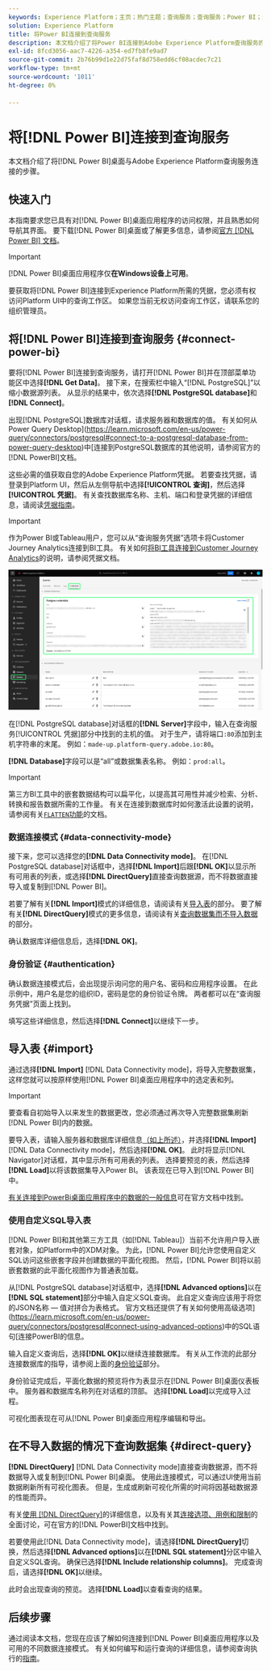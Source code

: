 ```yaml
---
keywords: Experience Platform；主页；热门主题；查询服务；查询服务；Power BI；power bi；连接到查询服务；
solution: Experience Platform
title: 将Power BI连接到查询服务
description: 本文档介绍了将Power BI连接到Adobe Experience Platform查询服务的步骤。
exl-id: 8fcd3056-aac7-4226-a354-ed7fb8fe9ad7
source-git-commit: 2b76b99d1e22d75faf8d758edd6cf08acdec7c21
workflow-type: tm+mt
source-wordcount: '1011'
ht-degree: 0%

---
```


# 将[!DNL Power BI]连接到查询服务

本文档介绍了将[!DNL Power BI]桌面与Adobe Experience Platform查询服务连接的步骤。

## 快速入门

本指南要求您已具有对[!DNL Power BI]桌面应用程序的访问权限，并且熟悉如何导航其界面。 要下载[!DNL Power BI]桌面或了解更多信息，请参阅[官方 [!DNL Power BI] 文档](https://docs.microsoft.com/en-us/power-bi/)。

>[!IMPORTANT]
>
> [!DNL Power BI]桌面应用程序仅&#x200B;**在Windows设备上可用**。

要获取将[!DNL Power BI]连接到Experience Platform所需的凭据，您必须有权访问Platform UI中的查询工作区。 如果您当前无权访问查询工作区，请联系您的组织管理员。

## 将[!DNL Power BI]连接到查询服务 {#connect-power-bi}

要将[!DNL Power BI]连接到查询服务，请打开[!DNL Power BI]并在顶部菜单功能区中选择&#x200B;**[!DNL Get Data]**。 接下来，在搜索栏中输入“[!DNL PostgreSQL]”以缩小数据源列表。 从显示的结果中，依次选择&#x200B;**[!DNL PostgreSQL database]**&#x200B;和&#x200B;**[!DNL Connect]**。

出现[!DNL PostgreSQL]数据库对话框，请求服务器和数据库的值。 有关如何从Power Query Desktop](https://learn.microsoft.com/en-us/power-query/connectors/postgresql#connect-to-a-postgresql-database-from-power-query-desktop)中[连接到PostgreSQL数据库的其他说明，请参阅官方的[!DNL PowerBI]文档。

这些必需的值获取自您的Adobe Experience Platform凭据。 若要查找凭据，请登录到Platform UI，然后从左侧导航中选择&#x200B;**[!UICONTROL 查询]**，然后选择&#x200B;**[!UICONTROL 凭据]**。 有关查找数据库名称、主机、端口和登录凭据的详细信息，请阅读[凭据指南](../ui/credentials.md)。

>[!IMPORTANT]
>
>作为Power BI或Tableau用户，您可以从“查询服务凭据”选项卡将Customer Journey Analytics连接到BI工具。 有关如何[将BI工具连接到Customer Journey Analytics](../ui/credentials.md#connect-to-customer-journey-analytics)的说明，请参阅凭据文档。

![突出显示了“凭据”选项卡和“过期凭据”的“Experience Platform查询”工作区。](../images/clients/power-bi/query-service-credentials-page.png)

在[!DNL PostgreSQL database]对话框的&#x200B;**[!DNL Server]**&#x200B;字段中，输入在查询服务[!UICONTROL 凭据]部分中找到的主机的值。 对于生产，请将端口`:80`添加到主机字符串的末尾。 例如：`made-up.platform-query.adobe.io:80`。

**[!DNL Database]**&#x200B;字段可以是“all”或数据集表名称。 例如：`prod:all`。

>[!IMPORTANT]
>
>第三方BI工具中的嵌套数据结构可以扁平化，以提高其可用性并减少检索、分析、转换和报告数据所需的工作量。 有关在连接到数据库时如何激活此设置的说明，请参阅有关[`FLATTEN`功能](../key-concepts/flatten-nested-data.md)的文档。

### 数据连接模式 {#data-connectivity-mode}

接下来，您可以选择您的&#x200B;**[!DNL Data Connectivity mode]**。 在[!DNL PostgreSQL database]对话框中，选择&#x200B;**[!DNL Import]**&#x200B;后跟&#x200B;**[!DNL OK]**&#x200B;以显示所有可用表的列表，或选择&#x200B;**[!DNL DirectQuery]**&#x200B;直接查询数据源，而不将数据直接导入或复制到[!DNL Power BI]。

若要了解有关&#x200B;**[!DNL Import]**&#x200B;模式的详细信息，请阅读有关[导入表](#import)的部分。 要了解有关&#x200B;**[!DNL DirectQuery]**&#x200B;模式的更多信息，请阅读有关[查询数据集而不导入数据](#direct-query)的部分。

确认数据库详细信息后，选择&#x200B;**[!DNL OK]**。

### 身份验证 {#authentication}

确认数据连接模式后，会出现提示询问您的用户名、密码和应用程序设置。 在此示例中，用户名是您的组织ID，密码是您的身份验证令牌。 两者都可以在“查询服务凭据”页面上找到。

填写这些详细信息，然后选择&#x200B;**[!DNL Connect]**&#x200B;以继续下一步。

## 导入表 {#import}

通过选择&#x200B;**[!DNL Import]** [!DNL Data Connectivity mode]，将导入完整数据集，这样您就可以按原样使用[!DNL Power BI]桌面应用程序中的选定表和列。

>[!IMPORTANT]
>
>要查看自初始导入以来发生的数据更改，您必须通过再次导入完整数据集刷新[!DNL Power BI]内的数据。

要导入表，请输入服务器和数据库详细信息[（如上所述）](#connect-power-bi)，并选择&#x200B;**[!DNL Import]** [!DNL Data Connectivity mode]，然后选择&#x200B;**[!DNL OK]**。 此时将显示[!DNL Navigator]对话框，其中显示所有可用表的列表。 选择要预览的表，然后选择&#x200B;**[!DNL Load]**&#x200B;以将该数据集导入Power BI。 该表现在已导入到[!DNL Power BI]中。

[有关连接到PowerBi桌面应用程序中的数据的一般信息](https://learn.microsoft.com/en-us/power-bi/connect-data/desktop-quickstart-connect-to-data#connect-to-data)可在官方文档中找到。

### 使用自定义SQL导入表

[!DNL Power BI]和其他第三方工具（如[!DNL Tableau]）当前不允许用户导入嵌套对象，如Platform中的XDM对象。 为此，[!DNL Power BI]允许您使用自定义SQL访问这些嵌套字段并创建数据的平面化视图。 然后，[!DNL Power BI]将以前嵌套数据的此平面化视图作为普通表加载。

从[!DNL PostgreSQL database]对话框中，选择&#x200B;**[!DNL Advanced options]**&#x200B;以在&#x200B;**[!DNL SQL statement]**&#x200B;部分中输入自定义SQL查询。 此自定义查询应该用于将您的JSON名称 — 值对拼合为表格式。 官方文档还提供了有关如何使用高级选项](https://learn.microsoft.com/en-us/power-query/connectors/postgresql#connect-using-advanced-options)中的SQL语句[连接PowerBI的信息。

输入自定义查询后，选择&#x200B;**[!DNL OK]**&#x200B;以继续连接数据库。 有关从工作流的此部分连接数据库的指导，请参阅上面的[身份验证](#authentication)部分。

身份验证完成后，平面化数据的预览将作为表显示在[!DNL Power BI]桌面仪表板中。 服务器和数据库名称列在对话框的顶部。 选择&#x200B;**[!DNL Load]**&#x200B;以完成导入过程。

可视化图表现在可从[!DNL Power BI]桌面应用程序编辑和导出。

## 在不导入数据的情况下查询数据集 {#direct-query}

**[!DNL DirectQuery]** [!DNL Data Connectivity mode]直接查询数据源，而不将数据导入或复制到[!DNL Power BI]桌面。 使用此连接模式，可以通过UI使用当前数据刷新所有可视化图表。 但是，生成或刷新可视化所需的时间将因基础数据源的性能而异。

有关[使用 [!DNL DirectQuery]](https://learn.microsoft.com/en-us/power-bi/connect-data/desktop-use-directquery)的详细信息，以及有关其[连接选项、用例和限制](https://learn.microsoft.com/en-us/power-bi/connect-data/desktop-directquery-about)的全面讨论，可在官方的[!DNL PowerBI]文档中找到。

若要使用此[!DNL Data Connectivity mode]，请选择&#x200B;**[!DNL DirectQuery]**&#x200B;切换，然后选择&#x200B;**[!DNL Advanced options]**&#x200B;以在&#x200B;**[!DNL SQL statement]**&#x200B;分区中输入自定义SQL查询。 确保已选择&#x200B;**[!DNL Include relationship columns]**。 完成查询后，请选择&#x200B;**[!DNL OK]**&#x200B;以继续。

此时会出现查询的预览。 选择&#x200B;**[!DNL Load]**&#x200B;以查看查询的结果。

## 后续步骤

通过阅读本文档，您现在应该了解如何连接到[!DNL Power BI]桌面应用程序以及可用的不同数据连接模式。 有关如何编写和运行查询的详细信息，请参阅查询执行的[指南](../best-practices/writing-queries.md)。
